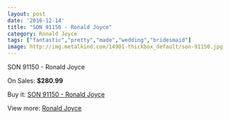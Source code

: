 ```yaml
---
layout: post
date: '2016-12-14'
title: "SON 91150 - Ronald Joyce"
category: Ronald Joyce
tags: ["fantastic","pretty","made","wedding","bridesmaid"]
image: http://img.metalkind.com/14901-thickbox_default/son-91150.jpg
---
```

SON 91150 - Ronald Joyce

On Sales: **$280.99**
<a href="https://www.metalkind.com/en/ronald-joyce/6418-son-91150.html"><amp-img layout="responsive" width="600" height="600" src="//img.metalkind.com/14901-thickbox_default/son-91150.jpg" alt="SON 91150 - Ronald Joyce 0" /></a>
<a href="https://www.metalkind.com/en/ronald-joyce/6418-son-91150.html"><amp-img layout="responsive" width="600" height="600" src="//img.metalkind.com/14902-thickbox_default/son-91150.jpg" alt="SON 91150 - Ronald Joyce 1" /></a>
<a href="https://www.metalkind.com/en/ronald-joyce/6418-son-91150.html"><amp-img layout="responsive" width="600" height="600" src="//img.metalkind.com/14903-thickbox_default/son-91150.jpg" alt="SON 91150 - Ronald Joyce 2" /></a>

Buy it: [SON 91150 - Ronald Joyce](https://www.metalkind.com/en/ronald-joyce/6418-son-91150.html "SON 91150 - Ronald Joyce")

View more: [Ronald Joyce](https://www.metalkind.com/en/110-ronald-joyce "Ronald Joyce")